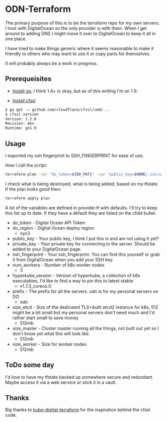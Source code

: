 # ODN-Terraform

The primary purpose of this is to be the terraform repo for my own servers. I host with DigitalOcean so the only provider is with them. When I get around to adding DNS I might move it over to DigitalOcean to keep it all in one place.

I have tried to make things generic where it seems reasonable to make it friendly to others who may want to use it or copy parts for themselves.

It will probably always be a work in progress.

## Prerequeisites

* [Install go](https://golang.org/doc/install), I think 1.4+ is okay, but as of this writing I'm on 1.9.

* [Install cfssl](https://github.com/cloudflare/cfssl)

```bash
$ go get -u github.com/cloudflare/cfssl/cmd/...
$ cfssl version
Version: 1.2.0
Revision: dev
Runtime: go1.9
```

## Usage

I exported my ssh fingerprint to SSH_FINGERPRINT for ease of use.

How I call the script:

```bash
terraform plan -var "do_token=${DO_PAT}" -var "public_key=$HOME/.ssh/id_rsa.pub" -var "private_key=$HOME/.ssh/id_rsa" -var "ssh_fingerprint=$SSH_FINGERPRINT" -out=plan
```

I check what is being destroyed, what is being added, based on my tfstate. If the plan looks good then:

```bash
terraform apply plan
```

A lot of the variables are defined in provider.tf with defaults. I'll try to keep this list up to date. If they have a default they are listed on the child bullet.

* do_token - Digital Ocean API Token
* do_region - Digital Ocean deploy region
  * nyc3
* public_key - Your public key, I think I put this in and am not using it yet?
* private_key - Your private key for connecting to the server. Should be added to your DigitalOcean page.
* ssh_fingerprint - Your ssh_fingerprint. You can find this yourself or grab it from DigitalOcean when you add your SSH key.
* num_workers - Number of k8s worker nodes
  * 3
* hyperkube_version - Version of hyperkube, a collection of k8s executables, I'd like to find a way to pin this to latest stable
  * v1.7.3_coreos.0
* prefix - The prefix for all the servers. odn is for my personal servers on DO
  * odn
* size_etcd - Size of the dedicated TLS+Auth etcd2 instance for k8s, 512 might be a bit small but my personal servers don't need much and I'd rather start small to save money
  * 512mb
* size_master - Cluster master running all the things, not built out yet so I don't know yet what this will look like
  * 512mb
* size_worker - Size for worker nodes
  * 512mb

## ToDo some day

I'd love to have my tfstate backed up somewhere secure and redundant. Maybe access it via a web service or stick it in a vault.

## Thanks

Big thanks to [kube-digital-terraform](https://github.com/kubernetes-digitalocean-terraform/kubernetes-digitalocean-terraform) for the inspiration behind the cfssl code.